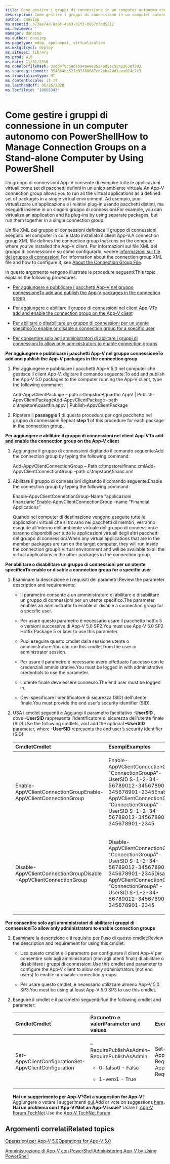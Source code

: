 ```yaml
---
title: Come gestire i gruppi di connessione in un computer autonomo con PowerShell
description: Come gestire i gruppi di connessione in un computer autonomo con PowerShell
author: dansimp
ms.assetid: b73ae74d-8a6f-4bb3-b1f2-0067c7bd5212
ms.reviewer: ''
manager: dansimp
ms.author: dansimp
ms.pagetype: mdop, appcompat, virtualization
ms.mktglfcycl: deploy
ms.sitesec: library
ms.prod: w10
ms.date: 11/01/2016
ms.openlocfilehash: 32dd4f9c5ad1ba4ae9e25246d5ec52a6363ef303
ms.sourcegitcommit: 354664bc527d93f80687cd2eba70d1eea024c7c3
ms.translationtype: MT
ms.contentlocale: it-IT
ms.lasthandoff: 06/26/2020
ms.locfileid: "10805343"
---
```

# <span data-ttu-id="abd71-103">Come gestire i gruppi di connessione in un computer autonomo con PowerShell</span><span class="sxs-lookup"><span data-stu-id="abd71-103">How to Manage Connection Groups on a Stand-alone Computer by Using PowerShell</span></span>


<span data-ttu-id="abd71-104">Un gruppo di connessioni App-V consente di eseguire tutte le applicazioni virtuali come set di pacchetti definiti in un unico ambiente virtuale.</span><span class="sxs-lookup"><span data-stu-id="abd71-104">An App-V connection group allows you to run all the virtual applications as a defined set of packages in a single virtual environment.</span></span> <span data-ttu-id="abd71-105">Ad esempio, puoi virtualizzare un'applicazione e i relativi plug-in usando pacchetti distinti, ma eseguirli insieme in un singolo gruppo di connessioni.</span><span class="sxs-lookup"><span data-stu-id="abd71-105">For example, you can virtualize an application and its plug-ins by using separate packages, but run them together in a single connection group.</span></span>

<span data-ttu-id="abd71-106">Un file XML del gruppo di connessioni definisce il gruppo di connessioni eseguito nel computer in cui è stato installato il client App-V.</span><span class="sxs-lookup"><span data-stu-id="abd71-106">A connection group XML file defines the connection group that runs on the computer where you’ve installed the App-V client.</span></span> <span data-ttu-id="abd71-107">Per informazioni sul file XML del gruppo di connessioni e su come configurarlo, vedere [informazioni sul file del gruppo di connessioni](about-the-connection-group-file.md).</span><span class="sxs-lookup"><span data-stu-id="abd71-107">For information about the connection group XML file and how to configure it, see [About the Connection Group File](about-the-connection-group-file.md).</span></span>

<span data-ttu-id="abd71-108">In questo argomento vengono illustrate le procedure seguenti:</span><span class="sxs-lookup"><span data-stu-id="abd71-108">This topic explains the following procedures:</span></span>

-   [<span data-ttu-id="abd71-109">Per aggiungere e pubblicare i pacchetti App-V nel gruppo connessione</span><span class="sxs-lookup"><span data-stu-id="abd71-109">To add and publish the App-V packages in the connection group</span></span>](#bkmk-add-pub-pkgs-in-cg)

-   [<span data-ttu-id="abd71-110">Per aggiungere e abilitare il gruppo di connessioni nel client App-V</span><span class="sxs-lookup"><span data-stu-id="abd71-110">To add and enable the connection group on the App-V client</span></span>](#bkmk-add-enable-cg-on-clt)

-   [<span data-ttu-id="abd71-111">Per abilitare o disabilitare un gruppo di connessioni per un utente specifico</span><span class="sxs-lookup"><span data-stu-id="abd71-111">To enable or disable a connection group for a specific user</span></span>](#bkmk-enable-cg-for-user-poshtopic)

-   [<span data-ttu-id="abd71-112">Per consentire solo agli amministratori di abilitare i gruppi di connessioni</span><span class="sxs-lookup"><span data-stu-id="abd71-112">To allow only administrators to enable connection groups</span></span>](#bkmk-admin-only-posh-topic-cg)

<a href="" id="bkmk-add-pub-pkgs-in-cg"></a>**<span data-ttu-id="abd71-113">Per aggiungere e pubblicare i pacchetti App-V nel gruppo connessione</span><span class="sxs-lookup"><span data-stu-id="abd71-113">To add and publish the App-V packages in the connection group</span></span>**

1.  <span data-ttu-id="abd71-114">Per aggiungere e pubblicare i pacchetti App-V 5,0 nel computer che gestisce il client App-V, digitare il comando seguente:</span><span class="sxs-lookup"><span data-stu-id="abd71-114">To add and publish the App-V 5.0 packages to the computer running the App-V client, type the following command:</span></span>

    <span data-ttu-id="abd71-115">Add-AppvClientPackage – path c:\\tmpstore\\quartfin.AppV | Publish-AppvClientPackage</span><span class="sxs-lookup"><span data-stu-id="abd71-115">Add-AppvClientPackage –path c:\\tmpstore\\quartfin.appv | Publish-AppvClientPackage</span></span>

2.  <span data-ttu-id="abd71-116">Ripetere il **passaggio 1** di questa procedura per ogni pacchetto nel gruppo di connessioni.</span><span class="sxs-lookup"><span data-stu-id="abd71-116">Repeat **step 1** of this procedure for each package in the connection group.</span></span>

<a href="" id="bkmk-add-enable-cg-on-clt"></a>**<span data-ttu-id="abd71-117">Per aggiungere e abilitare il gruppo di connessioni nel client App-V</span><span class="sxs-lookup"><span data-stu-id="abd71-117">To add and enable the connection group on the App-V client</span></span>**

1.  <span data-ttu-id="abd71-118">Aggiungere il gruppo di connessioni digitando il comando seguente:</span><span class="sxs-lookup"><span data-stu-id="abd71-118">Add the connection group by typing the following command:</span></span>

    <span data-ttu-id="abd71-119">Add-AppvClientConnectionGroup – Path c:\\tmpstore\\financ.xml</span><span class="sxs-lookup"><span data-stu-id="abd71-119">Add-AppvClientConnectionGroup –path c:\\tmpstore\\financ.xml</span></span>

2.  <span data-ttu-id="abd71-120">Abilitare il gruppo di connessioni digitando il comando seguente:</span><span class="sxs-lookup"><span data-stu-id="abd71-120">Enable the connection group by typing the following command:</span></span>

    <span data-ttu-id="abd71-121">Enable-AppvClientConnectionGroup-Name "applicazioni finanziarie"</span><span class="sxs-lookup"><span data-stu-id="abd71-121">Enable-AppvClientConnectionGroup –name “Financial Applications”</span></span>

    <span data-ttu-id="abd71-122">Quando nel computer di destinazione vengono eseguite tutte le applicazioni virtuali che si trovano nei pacchetti di membri, verranno eseguite all'interno dell'ambiente virtuale del gruppo di connessioni e saranno disponibili per tutte le applicazioni virtuali degli altri pacchetti del gruppo di connessioni.</span><span class="sxs-lookup"><span data-stu-id="abd71-122">When any virtual applications that are in the member packages are run on the target computer, they will run inside the connection group’s virtual environment and will be available to all the virtual applications in the other packages in the connection group.</span></span>

<a href="" id="bkmk-enable-cg-for-user-poshtopic"></a>**<span data-ttu-id="abd71-123">Per abilitare o disabilitare un gruppo di connessioni per un utente specifico</span><span class="sxs-lookup"><span data-stu-id="abd71-123">To enable or disable a connection group for a specific user</span></span>**

1.  <span data-ttu-id="abd71-124">Esaminare la descrizione e i requisiti dei parametri:</span><span class="sxs-lookup"><span data-stu-id="abd71-124">Review the parameter description and requirements:</span></span>

    -   <span data-ttu-id="abd71-125">Il parametro consente a un amministratore di abilitare o disabilitare un gruppo di connessioni per un utente specifico.</span><span class="sxs-lookup"><span data-stu-id="abd71-125">The parameter enables an administrator to enable or disable a connection group for a specific user.</span></span>

    -   <span data-ttu-id="abd71-126">Per usare questo parametro è necessario usare il pacchetto hotfix 5 o versioni successive di App-V 5,0 SP2.</span><span class="sxs-lookup"><span data-stu-id="abd71-126">You must use App-V 5.0 SP2 Hotfix Package 5 or later to use this parameter.</span></span>

    -   <span data-ttu-id="abd71-127">Puoi eseguire questo cmdlet dalla sessione utente o amministratore.</span><span class="sxs-lookup"><span data-stu-id="abd71-127">You can run this cmdlet from the user or administrator session.</span></span>

    -   <span data-ttu-id="abd71-128">Per usare il parametro è necessario avere effettuato l'accesso con le credenziali amministrative.</span><span class="sxs-lookup"><span data-stu-id="abd71-128">You must be logged in with administrative credentials to use the parameter.</span></span>

    -   <span data-ttu-id="abd71-129">L'utente finale deve essere connesso.</span><span class="sxs-lookup"><span data-stu-id="abd71-129">The end user must be logged in.</span></span>

    -   <span data-ttu-id="abd71-130">Devi specificare l'identificatore di sicurezza (SID) dell'utente finale.</span><span class="sxs-lookup"><span data-stu-id="abd71-130">You must provide the end user’s security identifier (SID).</span></span>

2.  <span data-ttu-id="abd71-131">USA i cmdlet seguenti e Aggiungi il parametro facoltativo **-UserSID** , dove **-UserSID** rappresenta l'identificatore di sicurezza dell'utente finale (SID):</span><span class="sxs-lookup"><span data-stu-id="abd71-131">Use the following cmdlets, and add the optional **–UserSID** parameter, where **-UserSID** represents the end user’s security identifier (SID):</span></span>

    <table>
    <colgroup>
    <col width="50%" />
    <col width="50%" />
    </colgroup>
    <thead>
    <tr class="header">
    <th align="left"><span data-ttu-id="abd71-132">Cmdlet</span><span class="sxs-lookup"><span data-stu-id="abd71-132">Cmdlet</span></span></th>
    <th align="left"><span data-ttu-id="abd71-133">Esempi</span><span class="sxs-lookup"><span data-stu-id="abd71-133">Examples</span></span></th>
    </tr>
    </thead>
    <tbody>
    <tr class="odd">
    <td align="left"><p><span data-ttu-id="abd71-134">Enable-AppVClientConnectionGroup</span><span class="sxs-lookup"><span data-stu-id="abd71-134">Enable-AppVClientConnectionGroup</span></span></p></td>
    <td align="left"><p><span data-ttu-id="abd71-135">Enable-AppVClientConnectionGroup "ConnectionGroupA"-UserSID S-1-2-34-56789012-3456789012-345678901-2345</span><span class="sxs-lookup"><span data-stu-id="abd71-135">Enable-AppVClientConnectionGroup “ConnectionGroupA” -UserSID S-1-2-34-56789012-3456789012-345678901-2345</span></span></p></td>
    </tr>
    <tr class="even">
    <td align="left"><p><span data-ttu-id="abd71-136">Disable-AppVClientConnectionGroup</span><span class="sxs-lookup"><span data-stu-id="abd71-136">Disable -AppVClientConnectionGroup</span></span></p></td>
    <td align="left"><p><span data-ttu-id="abd71-137">Disable-AppVClientConnectionGroup "ConnectionGroupA"-UserSID S-1-2-34-56789012-3456789012-345678901-2345</span><span class="sxs-lookup"><span data-stu-id="abd71-137">Disable -AppVClientConnectionGroup “ConnectionGroupA” -UserSID S-1-2-34-56789012-3456789012-345678901-2345</span></span></p></td>
    </tr>
    </tbody>
    </table>

<a href="" id="bkmk-admin-only-posh-topic-cg"></a>**<span data-ttu-id="abd71-138">Per consentire solo agli amministratori di abilitare i gruppi di connessioni</span><span class="sxs-lookup"><span data-stu-id="abd71-138">To allow only administrators to enable connection groups</span></span>**

1.  <span data-ttu-id="abd71-139">Esaminare la descrizione e il requisito per l'uso di questo cmdlet:</span><span class="sxs-lookup"><span data-stu-id="abd71-139">Review the description and requirement for using this cmdlet:</span></span>

    -   <span data-ttu-id="abd71-140">Usa questo cmdlet e il parametro per configurare il client App-V per consentire solo agli amministratori (non agli utenti finali) di abilitare o disabilitare i gruppi di connessioni.</span><span class="sxs-lookup"><span data-stu-id="abd71-140">Use this cmdlet and parameter to configure the App-V client to allow only administrators (not end users) to enable or disable connection groups.</span></span>

    -   <span data-ttu-id="abd71-141">Per usare questo cmdlet, è necessario utilizzare almeno App-V 5,0 SP3.</span><span class="sxs-lookup"><span data-stu-id="abd71-141">You must be using at least App-V 5.0 SP3 to use this cmdlet.</span></span>

2.  <span data-ttu-id="abd71-142">Eseguire il cmdlet e il parametro seguenti:</span><span class="sxs-lookup"><span data-stu-id="abd71-142">Run the following cmdlet and parameter:</span></span>

    <table>
    <colgroup>
    <col width="33%" />
    <col width="33%" />
    <col width="33%" />
    </colgroup>
    <thead>
    <tr class="header">
    <th align="left"><span data-ttu-id="abd71-143">Cmdlet</span><span class="sxs-lookup"><span data-stu-id="abd71-143">Cmdlet</span></span></th>
    <th align="left"><span data-ttu-id="abd71-144">Parametro e valori</span><span class="sxs-lookup"><span data-stu-id="abd71-144">Parameter and values</span></span></th>
    <th align="left"><span data-ttu-id="abd71-145">Esempio</span><span class="sxs-lookup"><span data-stu-id="abd71-145">Example</span></span></th>
    </tr>
    </thead>
    <tbody>
    <tr class="odd">
    <td align="left"><p><span data-ttu-id="abd71-146">Set-AppvClientConfiguration</span><span class="sxs-lookup"><span data-stu-id="abd71-146">Set-AppvClientConfiguration</span></span></p></td>
    <td align="left"><p><span data-ttu-id="abd71-147">–RequirePublishAsAdmin</span><span class="sxs-lookup"><span data-stu-id="abd71-147">–RequirePublishAsAdmin</span></span></p>
    <ul>
    <li><p><span data-ttu-id="abd71-148">0-falso</span><span class="sxs-lookup"><span data-stu-id="abd71-148">0 - False</span></span></p></li>
    <li><p><span data-ttu-id="abd71-149">1-vero</span><span class="sxs-lookup"><span data-stu-id="abd71-149">1 - True</span></span></p></li>
    </ul></td>
    <td align="left"><p><span data-ttu-id="abd71-150">Set-AppvClientConfiguration-RequirePublishAsAdmin1</span><span class="sxs-lookup"><span data-stu-id="abd71-150">Set-AppvClientConfiguration –RequirePublishAsAdmin1</span></span></p></td>
    </tr>
    </tbody>
    </table>

    <span data-ttu-id="abd71-151">**Hai un suggerimento per App-V**?</span><span class="sxs-lookup"><span data-stu-id="abd71-151">**Got a suggestion for App-V**?</span></span> <span data-ttu-id="abd71-152">Aggiungere o votare i suggerimenti [qui](http://appv.uservoice.com/forums/280448-microsoft-application-virtualization).</span><span class="sxs-lookup"><span data-stu-id="abd71-152">Add or vote on suggestions [here](http://appv.uservoice.com/forums/280448-microsoft-application-virtualization).</span></span> **<span data-ttu-id="abd71-153">Hai un problema con l'App-V?</span><span class="sxs-lookup"><span data-stu-id="abd71-153">Got an App-V issue?</span></span>** <span data-ttu-id="abd71-154">Usare l' [App-V Forum TechNet](https://social.technet.microsoft.com/Forums/home?forum=mdopappv).</span><span class="sxs-lookup"><span data-stu-id="abd71-154">Use the [App-V TechNet Forum](https://social.technet.microsoft.com/Forums/home?forum=mdopappv).</span></span>

## <span data-ttu-id="abd71-155">Argomenti correlati</span><span class="sxs-lookup"><span data-stu-id="abd71-155">Related topics</span></span>


[<span data-ttu-id="abd71-156">Operazioni per App-V 5.0</span><span class="sxs-lookup"><span data-stu-id="abd71-156">Operations for App-V 5.0</span></span>](operations-for-app-v-50.md)

[<span data-ttu-id="abd71-157">Amministrazione di App-V con PowerShell</span><span class="sxs-lookup"><span data-stu-id="abd71-157">Administering App-V by Using PowerShell</span></span>](administering-app-v-by-using-powershell.md)

 

 






